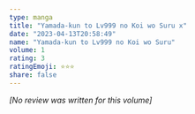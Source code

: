 ```yaml
---
type: manga
title: "Yamada-kun to Lv999 no Koi wo Suru x"
date: "2023-04-13T20:58:49"
name: "Yamada-kun to Lv999 no Koi wo Suru"
volume: 1
rating: 3
ratingEmoji: ⭐️⭐️⭐️
share: false
---
```


*[No review was written for this volume]*
